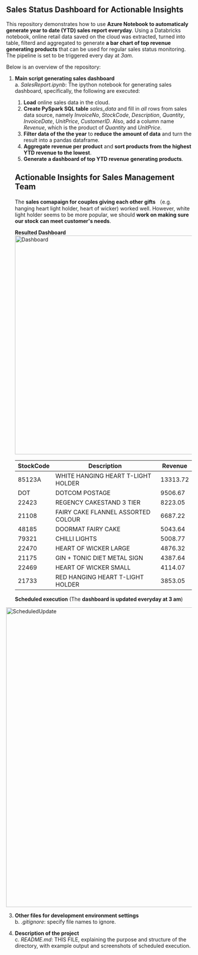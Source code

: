 ## Sales Status Dashboard for Actionable Insights

This repository demonstrates how to use **Azure Notebook to automaticaly generate year to date (YTD) sales report everyday**. Using a Databricks notebook, online retail data saved on the cloud was extracted, turned into table, filterd and aggregated to generate **a bar chart of top revenue generating products** that can be used for regular sales status monitoring. The pipeline is set to be triggered every day at _3am_.

Below is an overview of the repository:
   
1. **Main script generating sales dashboard**
   <br>a. _SalesReport.ipynb_: The ipython notebook for generating sales dashboard, specifically, the following are executed:
   1. **Load** online sales data in the cloud.
   2. **Create PySpark SQL table** _sales_data_ and fill in _all_ rows from sales data source, namely _InvoiceNo_, _StockCode_, _Description_, _Quantity_, _InvoiceDate_, _UnitPrice_, _CustomerID_. Also, add a column name _Revenue_, which is the product of _Quantity_ and _UnitPrice_.
   3. **Filter data of the the year** to **reduce the amount of data** and turn the result into a pandas dataframe.
   4. **Aggregate revenue per product** and **sort products from the highest YTD revenue to the lowest**.
   5. **Generate a dashboard of top YTD revenue generating products**.
  
   ## Actionable Insights for Sales Management Team
      The **sales comapaign for couples giving each other gifts** （e.g. hanging heart light holder, heart of wicker) worked well. However, white light holder seems to be more popular, we should **work on making sure our stock can meet customer's needs**.
      
   **Resulted Dashboard**
   <img width="592" alt="Dashboard" src="https://github.com/nogibjj/SalesReport_YCLiu/assets/46064664/d957c4be-c905-4f32-a9c8-f01784294f0c">

   | StockCode | Description | Revenue |
   |---|---|---|
   | 85123A | WHITE HANGING HEART T-LIGHT HOLDER | 13313.72 |
   | DOT | DOTCOM POSTAGE | 9506.67 |
   | 22423 | REGENCY CAKESTAND 3 TIER | 8223.05 |
   | 21108 | FAIRY CAKE FLANNEL ASSORTED COLOUR | 6687.22 |
   | 48185 | DOORMAT FAIRY CAKE | 5043.64 |
   | 79321 | CHILLI LIGHTS | 5008.77 |
   | 22470 | HEART OF WICKER LARGE | 4876.32 |
   | 21175 | GIN + TONIC DIET METAL SIGN | 4387.64 |
   | 22469 | HEART OF WICKER SMALL | 4114.07 |
   | 21733 | RED HANGING HEART T-LIGHT HOLDER | 3853.05 |
   

   **Scheduled execution** (The **dashboard is updated everyday at 3 am**)
   
<img width="811" alt="ScheduledUpdate" src="https://github.com/nogibjj/SalesReport_YCLiu/assets/46064664/e817a97c-b07e-4bea-950f-c49d0865ea97">


3. **Other files for development environment settings**
   <br>b. _.gitignore_: specify file names to ignore.

4. **Description of the project**
   <br>c. _README.md_: THIS FILE, explaining the purpose and structure of the directory, with example output and screenshots of scheduled execution.

